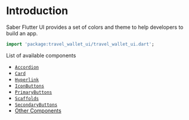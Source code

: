 # Introduction

Saber Flutter UI provides a set of colors and theme to help developers to build an app.

```dart
import 'package:travel_wallet_ui/travel_wallet_ui.dart';
```

List of available components

- [`Accordion`](./accordion)
- [`Card`](./card)
- [`Hyperlink`](./hyperlink)
- [`IconButtons`](./icon-buttons)
- [`PrimaryButtons`](./primary-buttons)
- [`Scaffolds`](./scaffolds)
- [`SecondaryButtons`](./secondary-buttons)
- [Other Components](./other-components.md)
